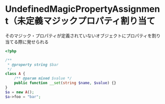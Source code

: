 # UndefinedMagicPropertyAssignment（未定義マジックプロパティ割り当て

そのマジック・プロパティが定義されていないオブジェクトにプロパティを割り当てる際に発せられる

```php
<?php

/**
 * @property string $bar
 */
class A {
    /** @param mixed $value */
    public function __set(string $name, $value) {}
}
$a = new A();
$a->foo = "bar";
```
